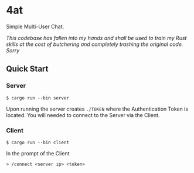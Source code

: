 # 4at

Simple Multi-User Chat.

*This codebase has fallen into my hands and shall be used to train my Rust skills at the cost of butchering and completely trashing the original code. Sorry*

## Quick Start

### Server

```console
$ cargo run --bin server
```

Upon running the server creates `./TOKEN` where the Authentication Token is located. You will needed to connect to the Server via the Client.

### Client

```console
$ cargo run --bin client
```

In the prompt of the Client

```console
> /connect <server ip> <token>
```

